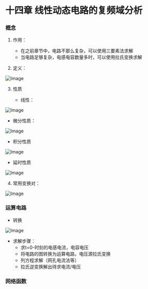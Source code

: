 # 十四章 线性动态电路的复频域分析

### 概念

1. 作用：

   - 在之前章节中，电路不那么复杂，可以使用三要素法求解
   - 当电路足够复杂，电感电容数量多时，可以使用拉氏变换求解

2. 定义：
  
![Image](https://github.com/user-attachments/assets/dfb9cca5-5fec-4d48-85bc-29d7681210c3)

3. 性质

   - 线性：
   
![Image](https://github.com/user-attachments/assets/453cc1aa-b2fd-42b6-9b2a-57a93a84e95d)

     

   - 微分性质：
     
![Image](https://github.com/user-attachments/assets/cf990bb9-7772-4c1b-9f30-ef7bef461ef6)

     

   - 积分性质
     
![Image](https://github.com/user-attachments/assets/016eb34a-f135-4c03-961e-aabed7f308f1)

     

   - 延时性质
     
![Image](https://github.com/user-attachments/assets/215451d2-573a-45c1-b62f-600515d4b39e)

4. 常用变换对：

   
![Image](https://github.com/user-attachments/assets/c2bdbf4b-04a8-4e5f-9fca-f10aa21a91df)





### 运算电路

- 转换

![Image](https://github.com/user-attachments/assets/291adffd-2adb-4708-83d2-2349534f0dec)

- 求解步骤：
  - 求t=0-时刻的电感电流，电容电压
  - 将电路的图转换为运算电路，电压源拉氏变换
  - 列方程求解（网孔电流法等）
  - 拉氏逆变换解出待求电流/电压



### 网络函数